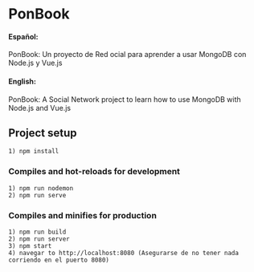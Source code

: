 # PonBook

#### Español:

PonBook: Un proyecto de Red ocial para aprender a usar MongoDB con Node.js y Vue.js

#### English:

PonBook: A Social Network project to learn how to use MongoDB with Node.js and Vue.js

## Project setup
```
1) npm install
```

### Compiles and hot-reloads for development
```
1) npm run nodemon
2) npm run serve
```

### Compiles and minifies for production
```
1) npm run build
2) npm run server
3) npm start
4) navegar to http://localhost:8080 (Asegurarse de no tener nada corriendo en el puerto 8080)
```
